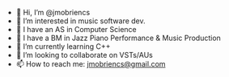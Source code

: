 - 👋 Hi, I’m @jmobriencs
- 👀 I’m interested in music software dev.
- 📜 I have an AS in Computer Science
- 📜 I have a BM in Jazz Piano Performance & Music Production
- 🌱 I’m currently learning C++
- 💞️ I’m looking to collaborate on VSTs/AUs
- 📫 How to reach me: jmobriencs@gmail.com
